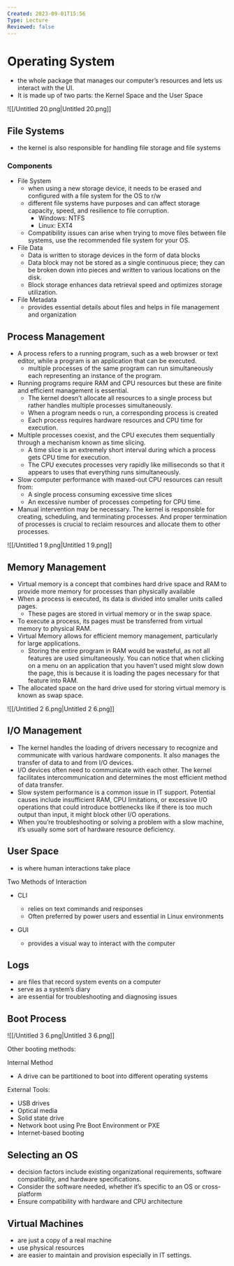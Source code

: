 ```yaml
---
Created: 2023-09-01T15:56
Type: Lecture
Reviewed: false
---
```

# Operating System

- the whole package that manages our computer’s resources and lets us interact with the UI.
- It is made up of two parts: the Kernel Space and the User Space

![[/Untitled 20.png|Untitled 20.png]]

  

## File Systems

- the kernel is also responsible for handling file storage and file systems

### Components

  

- File System
    - when using a new storage device, it needs to be erased and configured with a file system for the OS to r/w
    - different file systems have purposes and can affect storage capacity, speed, and resilience to file corruption.
        - Windows: NTFS
        - Linux: EXT4
    - Compatibility issues can arise when trying to move files between file systems, use the recommended file system for your OS.
- File Data
    - Data is written to storage devices in the form of data blocks
    - Data block may not be stored as a single continuous piece; they can be broken down into pieces and written to various locations on the disk.
    - Block storage enhances data retrieval speed and optimizes storage utilization.
- File Metadata
    - provides essential details about files and helps in file management and organization

  

## Process Management

- A process refers to a running program, such as a web browser or text editor, while a program is an application that can be executed.
    - multiple processes of the same program can run simultaneously each representing an instance of the program.
- Running programs require RAM and CPU resources but these are finite and efficient management is essential.
    - The kernel doesn’t allocate all resources to a single process but rather handles multiple processes simultaneously.
    - When a program needs o run, a corresponding process is created
    - Each process requires hardware resources and CPU time for execution.
- Multiple processes coexist, and the CPU executes them sequentially through a mechanism known as time slicing.
    - A time slice is an extremely short interval during which a process gets CPU time for execution.
    - The CPU executes processes very rapidly like milliseconds so that it appears to uses that everything runs simultaneously.
- Slow computer performance with maxed-out CPU resources can result from:
    - A single process consuming excessive time slices
    - An excessive number of processes competing for CPU time.
- Manual intervention may be necessary. The kernel is responsible for creating, scheduling, and terminating processes. And proper termination of processes is crucial to reclaim resources and allocate them to other processes.

![[/Untitled 1 9.png|Untitled 1 9.png]]

## Memory Management

- Virtual memory is a concept that combines hard drive space and RAM to provide more memory for processes than physically available
- When a process is executed, its data is divided into smaller units called pages.
    - These pages are stored in virtual memory or in the swap space.
- To execute a process, its pages must be transferred from virtual memory to physical RAM.
- Virtual Memory allows for efficient memory management, particularly for large applications.
    - Storing the entire program in RAM would be wasteful, as not all features are used simultaneously. You can notice that when clicking on a menu on an application that you haven’t used might slow down the page, this is because it is loading the pages necessary for that feature into RAM.
- The allocated space on the hard drive used for storing virtual memory is known as swap space.

![[/Untitled 2 6.png|Untitled 2 6.png]]

## I/O Management

- The kernel handles the loading of drivers necessary to recognize and communicate with various hardware components. It also manages the transfer of data to and from I/O devices.
- I/O devices often need to communicate with each other. The kernel facilitates intercommunication and determines the most efficient method of data transfer.
- Slow system performance is a common issue in IT support. Potential causes include insufficient RAM, CPU limitations, or excessive I/O operations that could introduce bottlenecks like if there is too much output than input, it might block other I/O operations.
- When you’re troubleshooting or solving a problem with a slow machine, it’s usually some sort of hardware resource deficiency.

  

## User Space

- is where human interactions take place

Two Methods of Interaction

- CLI
    - relies on text commands and responses
    - Often preferred by power users and essential in Linux environments
- GUI
    
    - provides a visual way to interact with the computer
    
      
    

## Logs

- are files that record system events on a computer
- serve as a system’s diary
- are essential for troubleshooting and diagnosing issues

  

## Boot Process

![[/Untitled 3 6.png|Untitled 3 6.png]]

  

Other booting methods:

  

Internal Method

- A drive can be partitioned to boot into different operating systems

  

External Tools:

- USB drives
- Optical media
- Solid state drive
- Network boot using Pre Boot Environment or PXE
- Internet-based booting

  

  

## Selecting an OS

- decision factors include existing organizational requirements, software compatibility, and hardware specifications.
- Consider the software needed, whether it’s specific to an OS or cross-platform
- Ensure compatibility with hardware and CPU architecture

  

## Virtual Machines

- are just a copy of a real machine
- use physical resources
- are easier to maintain and provision especially in IT settings.